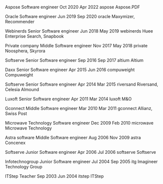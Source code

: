 Aspose
	Software engineer
	Oct 2020
	Apr 2022
	aspose
	Aspose.PDF

Oracle
	Software engineer
	Jun 2019
	Sep 2020
	oracle
	Maxymizer, Recommender

Webinerds
	Senior Software engineer
	Jun 2018
	May 2019
	webinerds
	Huee Enterprise Search, Snapbook

Private company
	Middle Software engineer
	Nov 2017
	May 2018
	private
	Noosphera, Skyrora
	
Softserve
	Senior Software engineer
	Sep 2016
	Sep 2017
	altium
	Altium

Daxx
	Senior Software engineer
	Apr 2015
	Jun 2016
	compuweight
	Compuweight

Softserve
	Senior Software engineer
	Apr 2014
	Mar 2015
	riversand
	Riversand, Celesia Almound

Luxoft
	Senior Software engineer
	Apr 2011
	Mar 2014
	luxoft
	M&O

Gconnect
	Middle Software engineer
	Mar 2010
	Mar 2011
	gconnect
	Allianz, Swiss Post

Microwave Technology
	Software engineer
	Dec 2009
	Feb 2010
	microwave
	Microwave Technology

Astra software
	Middle Software engineer
	Aug 2006
	Nov 2009
	astra
	Concenex

Softserve
	Junior Software engineer
	Apr 2006
	Jul 2006
	softserve
	Softserve

Infotechnogroup
	Junior Software engineer
	Jul 2004
	Sep 2005
	itg
	Imagineer Technology Group

ITStep
	Teacher
	Sep 2003
	Jun 2004
	itstep
	ITStep